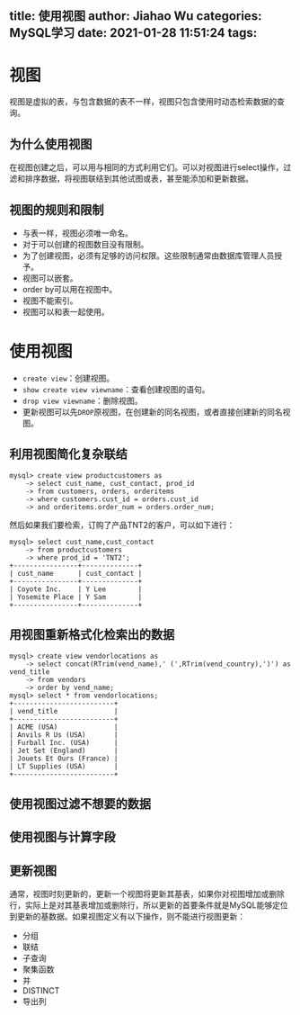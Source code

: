 title: 使用视图
author: Jiahao Wu
categories: MySQL学习
date: 2021-01-28 11:51:24
tags:
---
# 视图

视图是虚拟的表，与包含数据的表不一样，视图只包含使用时动态检索数据的查询。  


## 为什么使用视图

在视图创建之后，可以用与相同的方式利用它们。可以对视图进行select操作，过滤和排序数据，将视图联结到其他试图或表，甚至能添加和更新数据。

## 视图的规则和限制

- 与表一样，视图必须唯一命名。  
- 对于可以创建的视图数目没有限制。  
- 为了创建视图，必须有足够的访问权限。这些限制通常由数据库管理人员授予。  
- 视图可以嵌套。  
- order by可以用在视图中。  
- 视图不能索引。  
- 视图可以和表一起使用。  

# 使用视图

- ``create view``：创建视图。  
- ``show create view viewname``：查看创建视图的语句。  
- ``drop view viewname``：删除视图。  
- 更新视图可以先``DROP``原视图，在创建新的同名视图，或者直接创建新的同名视图。  

## 利用视图简化复杂联结

```MySQL
mysql> create view productcustomers as
    -> select cust_name, cust_contact, prod_id
    -> from customers, orders, orderitems
    -> where customers.cust_id = orders.cust_id
    -> and orderitems.order_num = orders.order_num;
```

然后如果我们要检索，订购了产品TNT2的客户，可以如下进行：
```MySQL
mysql> select cust_name,cust_contact
    -> from productcustomers
    -> where prod_id = 'TNT2';
+----------------+--------------+
| cust_name      | cust_contact |
+----------------+--------------+
| Coyote Inc.    | Y Lee        |
| Yosemite Place | Y Sam        |
+----------------+--------------+
```


## 用视图重新格式化检索出的数据


```MySQL
mysql> create view vendorlocations as
    -> select concat(RTrim(vend_name),' (',RTrim(vend_country),')') as vend_title
    -> from vendors
    -> order by vend_name;
mysql> select * from vendorlocations;
+-------------------------+
| vend_title              |
+-------------------------+
| ACME (USA)              |
| Anvils R Us (USA)       |
| Furball Inc. (USA)      |
| Jet Set (England)       |
| Jouets Et Ours (France) |
| LT Supplies (USA)       |
+-------------------------+
```

## 使用视图过滤不想要的数据

## 使用视图与计算字段

## 更新视图

通常，视图时刻更新的，更新一个视图将更新其基表，如果你对视图增加或删除行，实际上是对其基表增加或删除行，所以更新的首要条件就是MySQL能够定位到更新的基数据。如果视图定义有以下操作，则不能进行视图更新：  
- 分组  
- 联结  
- 子查询  
- 聚集函数  
- 并  
- DISTINCT  
- 导出列